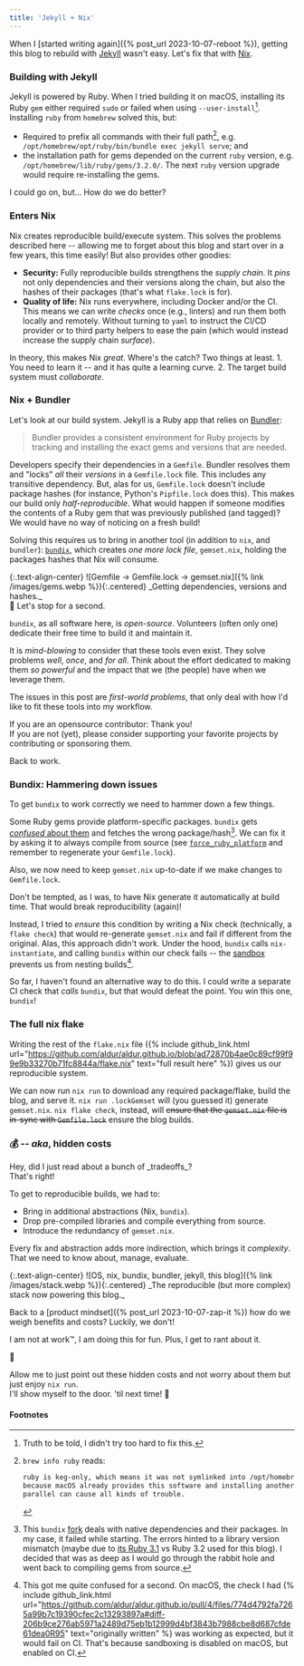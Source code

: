 ```yaml
---
title: 'Jekyll + Nix'
---
```


When I [started writing again]({% post_url 2023-10-07-reboot %}), getting this
blog to rebuild with [Jekyll](https://jekyllrb.com) wasn't easy. Let's fix that
with [Nix](https://nixos.org).

### Building with Jekyll

Jekyll is powered by Ruby. When I tried building it on macOS, installing its
Ruby `gem` either required `sudo` or failed when using `--user-install`[^gem].
Installing `ruby` from `homebrew` solved this, but:

- Required to prefix all commands with their full path[^keg_only], e.g.
  `/opt/homebrew/opt/ruby/bin/bundle exec jekyll serve`; and
- the installation path for gems depended on the current `ruby` version, e.g.
  `/opt/homebrew/lib/ruby/gems/3.2.0/`. The next `ruby` version upgrade would
  require re-installing the gems.

I could go on, but... How do we do better?

### Enters Nix

Nix creates reproducible build/execute system. This solves the problems
described here -- allowing me to forget about this blog and start over in a few
years, this time easily! But also provides other goodies:

- **Security:** Fully reproducible builds strengthens the _supply chain_. It
  _pins_ not only dependencies and their versions along the chain, but also the
  hashes of their packages (that's what `flake.lock` is for).
- **Quality of life:** Nix runs everywhere, including Docker and/or the CI. This
  means we can write _checks_ once (e.g., linters) and run them both locally and
  remotely. Without turning to `yaml` to instruct the CI/CD provider or to third
  party helpers to ease the pain (which would instead increase the supply chain
  _surface_).

In theory, this makes Nix _great_. Where's the catch? Two things at least. 1.
You need to learn it -- and it has quite a learning curve. 2. The target build
system must _collaborate_.

### Nix + Bundler

Let's look at our build system. Jekyll is a Ruby app that relies on
[Bundler](https://bundler.io):

> Bundler provides a consistent environment for Ruby projects by tracking and
> installing the exact gems and versions that are needed.

Developers specify their dependencies in a `Gemfile`. Bundler resolves them and
"locks" _all_ their _versions_ in a `Gemfile.lock` file. This includes any
transitive dependency. But, alas for us, `Gemfile.lock` doesn't include package
hashes (for instance, Python's `Pipfile.lock` does this). This makes our build
only _half-reproducible_. What would happen if someone modifies the contents of
a Ruby gem that was previously published (and tagged)? We would have no way of
noticing on a fresh build!

Solving this requires us to bring in another tool (in addition to `nix`, and
`bundler`): [`bundix`](https://github.com/nix-community/bundix), which creates
_one more lock file_, `gemset.nix`, holding the packages hashes that Nix will
consume.

<div class="note" markdown="1">
{:.text-align-center}
![Gemfile → Gemfile.lock → gemset.nix]({% link /images/gems.webp %}){:.centered}
_Getting dependencies, versions and hashes._
</div>

<div class="hint" markdown="1">
🛑 Let's stop for a second.

`bundix`, as all software here, is _open-source_. Volunteers (often only one)
dedicate their free time to build it and maintain it.

It is _mind-blowing_ to consider that these tools even exist. They solve problems
_well_, _once_, and _for all_. Think about the effort dedicated to making them
_so powerful_ and the impact that we (the people) have when we leverage them.

The issues in this post are _first-world problems_, that only deal with how I'd
like to fit these tools into my workflow.

If you are an opensource contributor: Thank you!
<br>
If you are not (yet), please
consider supporting your favorite projects by contributing or sponsoring them.

Back to work.

</div>

### Bundix: Hammering down issues

To get `bundix` to work correctly we need to hammer down a few things.

Some Ruby gems provide platform-specific packages. `bundix` gets [_confused_
about them](https://github.com/nix-community/bundix/issues/88) and fetches the
wrong package/hash[^bundix]. We can fix it by asking it to always compile from
source (see
[`force_ruby_platform`](https://bundler.io/v2.4/man/bundle-config.1.html) and
remember to regenerate your `Gemfile.lock`).

Also, we now need to keep `gemset.nix` up-to-date if we make changes to
`Gemfile.lock`.

<div class="warning" markdown="1">
Don't be tempted, as I was, to have Nix generate it automatically at build time.
That would break reproducibility (again)!
</div>

Instead, I tried to _ensure_ this condition by writing a Nix check (technically,
a `flake check`) that would re-generate `gemset.nix` and fail if different from
the original. Alas, this approach didn't work. Under the hood, `bundix` calls
`nix-instantiate`, and calling `bundix` within our check fails -- the
[sandbox](https://discourse.nixos.org/t/what-is-sandboxing-and-what-does-it-entail/15533)
prevents us from nesting builds[^sandbox].

So far, I haven't found an alternative way to do this. I could write a separate
CI check that _calls_ `bundix`, but that would defeat the point. You win this
one, `bundix`!

### The full nix flake

Writing the rest of the `flake.nix` file ({% include github_link.html
url="https://github.com/aldur/aldur.github.io/blob/ad72870b4ae0c89cf99f99e9b33270b71fc8844a/flake.nix"
text="full result here" %}) gives us our reproducible system.

We can now run `nix run` to download any required package/flake, build the blog,
and serve it. `nix run .lockGemset` will (you guessed it) generate `gemset.nix`.
`nix flake check`, instead, will ~~ensure that the `gemset.nix` file is in-sync
with `Gemfile.lock`~~ ensure the blog builds.

### 💰 -- _aka_, hidden costs

<div class="note" markdown="1">
Hey, did I just read about a bunch of _tradeoffs_? <br>
That's right!
</div>

To get to reproducible builds, we had to:

- Bring in additional abstractions (Nix, `bundix`).
- Drop pre-compiled libraries and compile everything from source.
- Introduce the redundancy of `gemset.nix`.

Every fix and abstraction adds more indirection, which brings it _complexity_.
That we need to know about, manage, evaluate.

<div class="note" markdown="1">
{:.text-align-center}
![OS, nix, bundix, bundler, jekyll, this blog]({% link /images/stack.webp %}){:.centered}
_The reproducible (but more complex) stack now powering this blog._
</div>

Back to a [product mindset]({% post_url 2023-10-07-zap-it %}) how do we weigh
benefits and costs? Luckily, we don't!

I am not at work™, I am doing this for fun. Plus, I get to rant about it.

<div class="note" markdown="1">
🥷

Allow me to just point out these hidden costs and not worry about them but
just enjoy `nix run`. <br>
I'll show myself to the door. 'til next time! 👋

</div>

#### Footnotes

[^gem]: Truth to be told, I didn't try too hard to fix this.
[^bundix]:
    This `bundix` [fork](https://github.com/inscapist/bundix) deals with
    native dependencies and their packages. In my case, it failed while starting.
    The errors hinted to a library version mismatch (maybe due to [its Ruby
    3.1](https://github.com/inscapist/bundix/blob/5cb01869cb09fb367c02527b1f66707fb9277076/flake.nix#L21)
    vs Ruby 3.2 used for this blog). I decided that was as deep as I would go
    through the rabbit hole and went back to compiling gems from source.

[^keg_only]: `brew info ruby` reads:

    ```txt
    ruby is keg-only, which means it was not symlinked into /opt/homebrew,
    because macOS already provides this software and installing another version in
    parallel can cause all kinds of trouble.
    ```

[^sandbox]:
    This got me quite confused for a second. On macOS, the check I had {%
    include github_link.html
    url="https://github.com/aldur/aldur.github.io/pull/4/files/774d4792fa7265a99b7c19390cfec2c13293897a#diff-206b9ce276ab5971a2489d75eb1b12999d4bf3843b7988cbe8d687cfde61dea0R95" text="originally written" %} was working as expected, but it would fail on CI. That's
    because sandboxing is disabled on macOS, but enabled on CI.
